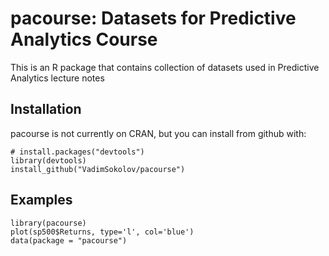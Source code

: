 # pacourse: Datasets for Predictive Analytics Course

This is an R package that contains collection of datasets used in Predictive Analytics lecture notes

## Installation

pacourse is not currently on CRAN, but you can install from github with:

```{r}
# install.packages("devtools")
library(devtools)
install_github("VadimSokolov/pacourse")
```

## Examples

```{r}
library(pacourse)
plot(sp500$Returns, type='l', col='blue')
data(package = "pacourse")
```
